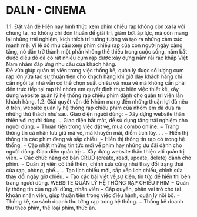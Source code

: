 # DALN - CINEMA
1.1. Đặt vấn đề 
Hiện nay hình thức xem phim chiếu rạp không còn xa lạ với chúng ta, nó không chỉ đơn thuần để giải trí, giảm bớt áp lực, mà còn mang lại những trải nghiệm, kích thích trí tưởng tượng và tạo ra những cảm xúc mạnh mẽ. 
Vì lẽ đó nhu cầu xem phim chiếu rạp của con người ngày càng tăng, nó dần trở thành một phần không thể thiếu trong cuộc sống, nắm bắt được điều đó đã có rất nhiều cụm rạp được xây dựng nằm rải rác khắp Việt Nam nhằm đáp ứng nhu cầu của khách hàng.  
Để vừa giúp quản trị viên trong việc thống kê, quản lý được số lượng cụm rạp lớn vừa tạo sự thuận tiện cho khách hàng khi giờ đây khách hàng chỉ cần ngồi tại nhà vẫn có thể chọn suất chiếu và mua vé mà không cần phải đến trực tiếp tại rạp  thì nhóm em quyết định thực hiện việc thiết kế, xây dựng website quản lý hệ thống rạp chiếu phim dành cho quản trị viên lẫn khách hàng. 
1.2. Giải quyết vấn đề 
Nhằm mang đến những thuận lợi đã nêu ở trên, website quản lý hệ thống rạp chiếu phim của nhóm em đã đưa ra những thử thách như sau. 
Giao diện người dùng: 
− Xây dựng website thân thiện với người dùng. 
− Giao diện bắt mắt, dễ sử dụng tăng trải nghiệm cho người dùng. − Thuận tiện trong việc đặt vé, mua combo online. 
− Trang thông tin cá nhân lưu giữ mã vé, mã khuyến mãi, điểm tích lũy….. 
− Hiển thị thông tin các phim đang và sắp chiếu. 
− Hiển thị thông tin rạp có trong hệ thống. 
− Cập nhật những tin tức mới về phim hay những ưu đãi dành cho người dùng. 
Giao diện quản trị: 
− Xây dựng website thân thiện với quản trị viên. 
− Các chức năng cơ bản CRUD (create, read, update, delete) dành cho phim. 
− Quản trị viên có thể thêm, chỉnh sửa cũng như thay đổi trạng thái của rạp, phòng, ghế… 
− Tạo lịch chiếu mới, sắp xếp lịch chiếu, chỉnh sửa thay đổi ngày giờ chiếu. 
− Tạo các bài viết về sự kiện, tin tức để hiển thị bên trang người dùng. 
WEBSITE QUẢN LÝ HỆ THỐNG RẠP CHIẾU PHIM
− Quản lý thông tin của người dùng, nhân viên 
− Cấp quyền, phân vai trò cho tài khoản nhân viên, giúp thuận tiện trong việc điều hành, quản lý nội bộ. 
− Thống kê, so sánh doanh thu từng rạp trong hệ thống. 
− Thống kê doanh thu theo phim, thể loại phim, thức ăn. 
